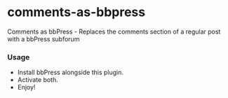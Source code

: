 # comments-as-bbpress
Comments as bbPress - Replaces the comments section of a regular post with a bbPress subforum

### Usage

* Install bbPress alongside this plugin.
* Activate both.
* Enjoy!


